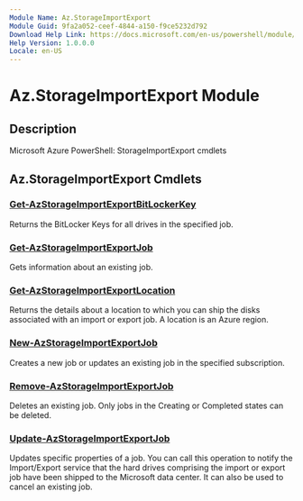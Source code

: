 ```yaml
---
Module Name: Az.StorageImportExport
Module Guid: 9fa2a052-ceef-4844-a150-f9ce5232d792
Download Help Link: https://docs.microsoft.com/en-us/powershell/module/az.storageimportexport
Help Version: 1.0.0.0
Locale: en-US
---
```


# Az.StorageImportExport Module
## Description
Microsoft Azure PowerShell: StorageImportExport cmdlets

## Az.StorageImportExport Cmdlets
### [Get-AzStorageImportExportBitLockerKey](Get-AzStorageImportExportBitLockerKey.md)
Returns the BitLocker Keys for all drives in the specified job.

### [Get-AzStorageImportExportJob](Get-AzStorageImportExportJob.md)
Gets information about an existing job.

### [Get-AzStorageImportExportLocation](Get-AzStorageImportExportLocation.md)
Returns the details about a location to which you can ship the disks associated with an import or export job.
A location is an Azure region.

### [New-AzStorageImportExportJob](New-AzStorageImportExportJob.md)
Creates a new job or updates an existing job in the specified subscription.

### [Remove-AzStorageImportExportJob](Remove-AzStorageImportExportJob.md)
Deletes an existing job.
Only jobs in the Creating or Completed states can be deleted.

### [Update-AzStorageImportExportJob](Update-AzStorageImportExportJob.md)
Updates specific properties of a job.
You can call this operation to notify the Import/Export service that the hard drives comprising the import or export job have been shipped to the Microsoft data center.
It can also be used to cancel an existing job.

